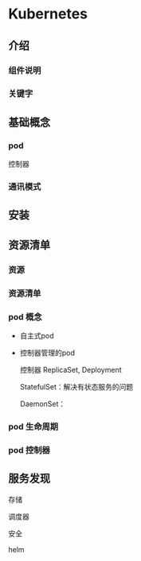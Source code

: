 # Kubernetes



## 介绍

### 组件说明



### 关键字



## 基础概念



### pod

控制器

### 通讯模式



## 安装



## 资源清单

### 资源

### 资源清单



### pod 概念

- 自主式pod

- 控制器管理的pod

  控制器 ReplicaSet, Deployment

  StatefulSet：解决有状态服务的问题

  DaemonSet：



### pod 生命周期

### pod 控制器



## 服务发现

存储

调度器

安全

helm











